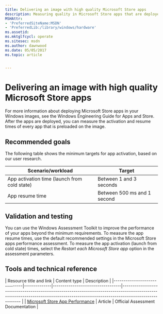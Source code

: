 ```yaml
---
title: Delivering an image with high quality Microsoft Store apps
description: Measuring quality in Microsoft Store apps that are deployed with a Windows image
MSHAttr:
- 'PreferredSiteName:MSDN'
- 'PreferredLib:/library/windows/hardware'
ms.assetid: 
ms.mktglfcycl: operate
ms.sitesec: msdn
ms.author: dawnwood
ms.date: 05/05/2017
ms.topic: article


---
```


# Delivering an image with high quality Microsoft Store apps

For more information about deploying Microsoft Store apps in your Windows images, see the Windows Engineering Guide for Apps and Store. After the apps are deployed, you can measure the activation and resume times of every app that is preloaded on the image.

## Recommended goals

The following table shows the minimum targets for app activation, based on our user research.

| Scenario/workload                            | Target |
|----------------------------------------------|----------------------------|
| App activation time (launch from cold state) | Between 1 and 3 seconds |
| App resume time                              | Between 500 ms and 1 second |


## Validation and testing

You can use the Windows Assessment Toolkit to improve the performance of your apps beyond the minimum requirements. To measure the app resume times, use the default recommended settings in the Microsoft Store apps performance assessment. To measure the app activation (launch from cold state) times, select the *Restart each Microsoft Store app* option in the assessment parameters.

## Tools and technical reference

| Resource title and link        | Content type | Description                       | 
|-------------------------------|--------------|-----------------------------------|-------------------------------------------------------------------------------------------------------------------------------------------------------------------------------------- |
| [Microsoft Store App Performance](https://msdn.microsoft.com/en-us/library/windows/hardware/dn246955.aspx) | Article      | Official Assessment Documentation | 


